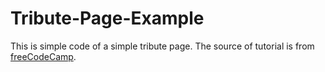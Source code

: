 # Tribute-Page-Example

This is simple code of a simple tribute page. The source of tutorial is from [freeCodeCamp](https://www.freecodecamp.org/learn/responsive-web-design/responsive-web-design-projects/build-a-tribute-page).
